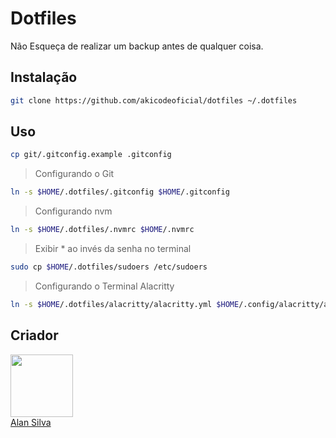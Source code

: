 # Dotfiles

Não Esqueça de realizar um backup antes de qualquer coisa.

## Instalação

```bash
git clone https://github.com/akicodeoficial/dotfiles ~/.dotfiles
```

## Uso

```bash
cp git/.gitconfig.example .gitconfig
```

> Configurando o Git

```bash
ln -s $HOME/.dotfiles/.gitconfig $HOME/.gitconfig
```

> Configurando nvm

```bash
ln -s $HOME/.dotfiles/.nvmrc $HOME/.nvmrc
```

> Exibir * ao invés da senha no terminal

```bash
sudo cp $HOME/.dotfiles/sudoers /etc/sudoers
```

> Configurando o Terminal Alacritty

```bash
ln -s $HOME/.dotfiles/alacritty/alacritty.yml $HOME/.config/alacritty/alacritty.yml
```

## Criador

<div>
  <img src="https://avatars.githubusercontent.com/u/126093767?v=4" width="100" />
  <br />
  <a href="https://github.com/akicodeoficial">Alan Silva</a>
</div>